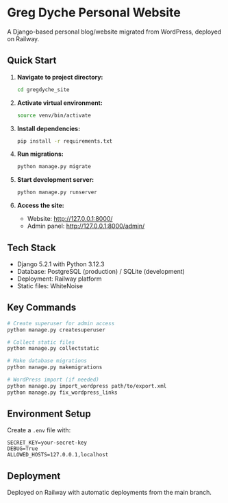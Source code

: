 # Greg Dyche Personal Website

A Django-based personal blog/website migrated from WordPress, deployed on Railway.

## Quick Start

1. **Navigate to project directory:**
   ```bash
   cd gregdyche_site
   ```

2. **Activate virtual environment:**
   ```bash
   source venv/bin/activate
   ```

3. **Install dependencies:**
   ```bash
   pip install -r requirements.txt
   ```

4. **Run migrations:**
   ```bash
   python manage.py migrate
   ```

5. **Start development server:**
   ```bash
   python manage.py runserver
   ```

6. **Access the site:**
   - Website: http://127.0.0.1:8000/
   - Admin panel: http://127.0.0.1:8000/admin/

## Tech Stack

- Django 5.2.1 with Python 3.12.3
- Database: PostgreSQL (production) / SQLite (development)
- Deployment: Railway platform
- Static files: WhiteNoise

## Key Commands

```bash
# Create superuser for admin access
python manage.py createsuperuser

# Collect static files
python manage.py collectstatic

# Make database migrations
python manage.py makemigrations

# WordPress import (if needed)
python manage.py import_wordpress path/to/export.xml
python manage.py fix_wordpress_links
```

## Environment Setup

Create a `.env` file with:
```
SECRET_KEY=your-secret-key
DEBUG=True
ALLOWED_HOSTS=127.0.0.1,localhost
```

## Deployment

Deployed on Railway with automatic deployments from the main branch.
